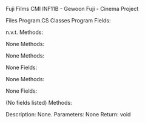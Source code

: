Fuji Films
CMI INF11B - Gewoon Fuji - Cinema Project

Files
Program.CS
Classes
Program
Fields:

n.v.t.
Methods:

None
Methods:

None
Methods:

None
Fields:

None
Methods:

None
Fields:

(No fields listed)
Methods:

Description: None.
Parameters: None
Return: void
